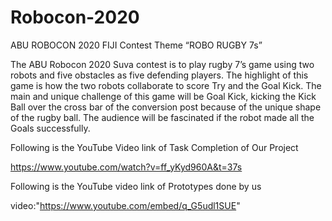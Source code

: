 # Robocon-2020
ABU ROBOCON 2020 FIJI
Contest Theme “ROBO RUGBY 7s”

The ABU Robocon 2020 Suva contest is to play rugby 7’s game using two robots and five obstacles as five defending players. The highlight of this game is how the two robots collaborate to score Try and the Goal Kick. The main and unique challenge of this game will be Goal Kick, kicking the Kick Ball over the cross bar of the conversion post because of the unique shape of the rugby ball. The audience will be fascinated if the robot made all the Goals successfully.

Following is the YouTube Video link of Task Completion of Our Project

https://www.youtube.com/watch?v=ff_yKyd960A&t=37s

Following is the YouTube video link of Prototypes done by us

video:"https://www.youtube.com/embed/q_G5udl1SUE"



